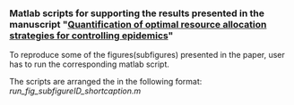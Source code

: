 ### Matlab scripts for supporting the results presented in the manuscript "[Quantification of optimal resource allocation strategies for controlling epidemics](https://doi.org/10.1098/rsif.2023.0036)"


To reproduce some of the figures(subfigures) presented in the paper, user has to run the corresponding matlab script.

The scripts are arranged the in the following format: *run_fig_subfigureID_shortcaption.m*
